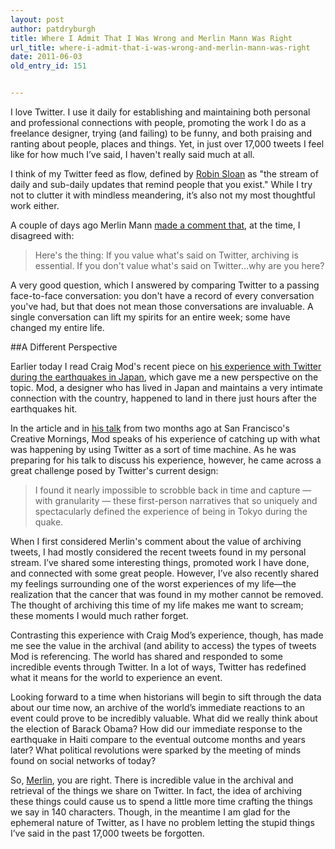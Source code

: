 ```yaml
---
layout: post
author: patdryburgh
title: Where I Admit That I Was Wrong and Merlin Mann Was Right
url_title: where-i-admit-that-i-was-wrong-and-merlin-mann-was-right
date: 2011-06-03
old_entry_id: 151


---
```


I love Twitter. I use it daily for establishing and maintaining both personal and professional connections with people, promoting the work I do as a freelance designer, trying (and failing) to be funny, and both praising and ranting about people, places and things. Yet, in just over 17,000 tweets I feel like for how much I’ve said, I haven't really said much at all.

I think of my Twitter feed as flow, defined by [Robin Sloan](http://snarkmarket.com/2010/4890) as "the stream of daily and sub-daily updates that remind people that you exist." While I try not to clutter it with mindless meandering, it’s also not my most thoughtful work either.

A couple of days ago Merlin Mann [made a comment that](https://twitter.com/hotdogsladies/status/76025044601536513), at the time, I disagreed with:

>Here's the thing: If you value what's said on Twitter, archiving is essential. If you don't value what's said on Twitter…why are you here?

A very good question, which I answered by comparing Twitter to a passing face-to-face conversation: you don't have a record of every conversation you've had, but that does not mean those conversations are invaluable. A single conversation can lift my spirits for an entire week; some have changed my entire life.

##A Different Perspective 

Earlier today I read Craig Mod's recent piece on [his experience with Twitter during the earthquakes in Japan](http://craigmod.com/satellite/twitter_archives/), which gave me a new perspective on the topic. Mod, a designer who has lived in Japan and maintains a very intimate connection with the country, happened to land in there just hours after the earthquakes hit.

In the article and in [his talk](http://vimeo.com/24547083) from two months ago at San Francisco's Creative Mornings, Mod speaks of his experience of catching up with what was happening by using Twitter as a sort of time machine. As he was preparing for his talk to discuss his experience, however, he came across a great challenge posed by Twitter's current design: 

>I found it nearly impossible to scrobble back in time and capture — with granularity — these first-person narratives that so uniquely and spectacularly defined the experience of being in Tokyo during the quake.

When I first considered Merlin's comment about the value of archiving tweets, I had mostly considered the recent tweets found in my personal stream. I’ve shared some interesting things, promoted work I have done, and connected with some great people. However, I’ve also recently shared my feelings surrounding one of the worst experiences of my life—the realization that the cancer that was found in my mother cannot be removed. The thought of archiving this time of my life makes me want to scream; these moments I would much rather forget.

Contrasting this experience with Craig Mod’s experience, though, has made me see the value in the archival (and ability to access) the types of tweets Mod is referencing. The world has shared and responded to some incredible events through Twitter. In a lot of ways, Twitter has redefined what it means for the world to experience an event.

Looking forward to a time when historians will begin to sift through the data about our time now, an archive of the world’s immediate reactions to an event could prove to be incredibly valuable. What did we really think about the election of Barack Obama? How did our immediate response to the earthquake in Haiti compare to the eventual outcome months and years later? What political revolutions were sparked by the meeting of minds found on social networks of today?

So, [Merlin](http://www.merlinmann.com/), you are right. There is incredible value in the archival and retrieval of the things we share on Twitter. In fact, the idea of archiving these things could cause us to spend a little more time crafting the things we say in 140 characters. Though, in the meantime I am glad for the ephemeral nature of Twitter, as I have no problem letting the stupid things I’ve said in the past 17,000 tweets be forgotten.